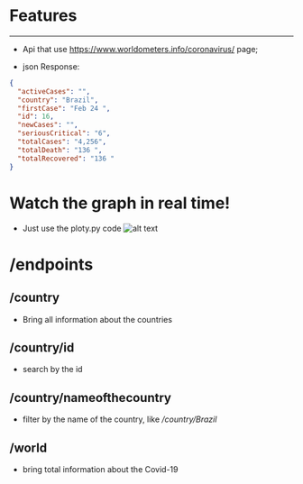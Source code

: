 # Features

* * *
- Api that use https://www.worldometers.info/coronavirus/ page;

- json Response:

```json
{
  "activeCases": "",
  "country": "Brazil",
  "firstCase": "Feb 24 ",
  "id": 16,
  "newCases": "",
  "seriousCritical": "6",
  "totalCases": "4,256",
  "totalDeath": "136 ",
  "totalRecovered": "136 "
}
```
# Watch the graph in real time!

- Just use the ploty.py code
![alt text]("https://user-images.githubusercontent.com/44561732/78093643-0643df00-73a9-11ea-972b-9dab08f9639c.png")

# /endpoints

## /country
- Bring all information about the countries

## /country/id
- search by the id

## /country/nameofthecountry
- filter by the name of the country, like */country/Brazil*

## /world

- bring total information about the Covid-19
